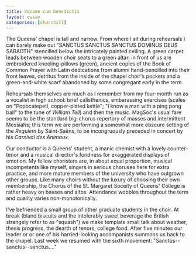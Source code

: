 ```yaml
---
title: Vocame cum benedictis
layout: essay
categories: [churchill]
---
```


The Queens' chapel is tall and narrow. From where I sit during rehearsals I can
barely make out "SANCTUS SANCTUS SANCTUS DOMINUS DEUS SABAOTH" stencilled below
the intricately painted ceiling. A green carpet leads between wooden choir seats
to a green altar; in front of us are embroidered kneeling-pillows (green), 
ancient copies of the Book of Common Prayer with Latin dedications from alumni
hand-pencilled into their front leaves, detritus from the inside of the chapel
choir's pockets and a green-and-white scarf abandoned by some congregant early
in the term.

Rehearsals themselves are much as I remember from my four-month run as a
vocalist in high school: brief calisthenics, embarassing exercises (scales on
"Popocatepetl, copper-plated kettle"; "I know a man with a ping pong ball" to
the tune of <cite>William Tell</cite>) and then the music. MagSoc's usual fare
seems to be the standard big-chorus repertory of masses and intermittent
Messiahs; this term we are performing a somewhat more obscure setting of the
<cite>Requiem</cite> by Saint-Sa&euml;ns, to be incongruously preceded in
concert by his <cite>Carnival des Animaux</cite>.

Our conductor is a Queens' student, a manic chemist with a lovely counter-tenor
and a musical director's fondness for exaggerated displays of emotion. My fellow
choristers are, in about equal proportion, musical incompetents like myself,
singers in serious choruses here for extra practice, and more mature members of
the university who have outgrown other groups. Like many choirs without the
luxury of choosing their own membership, the Chorus of the St. Margaret Soceity
of Queens' College is rather heavy on basses and altos. Attendance wobbles
throughout the term and quality varies non-monotonically.

I've befriended a small group of other graduate students in the choir. At break
(bland biscuits and the intolerably sweet beverage the British strangely refer
to as "squash") we make template small talk about weather, thesis progress, the
dearth of tenors, college food. After five minutes our leader or or one of his
harried-looking accompanists summons us back to the chapel. Last week we resumed
with the sixth movement: "Sanctus--sanctus--sanctus...."
